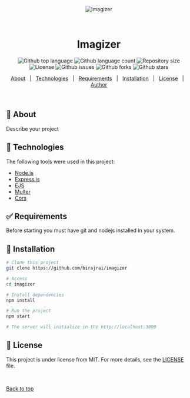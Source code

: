 <div align="center" id="top"> 
  <img src="./.github/logo.gif" alt="Imagizer" />

&#xa0;

  <!-- <a href="https://imagizer.netlify.app">Demo</a> -->
</div>

<h1 align="center">Imagizer</h1>

<p align="center">
  <img alt="Github top language" src="https://img.shields.io/github/languages/top/birajrai/imagizer?color=56BEB8">

  <img alt="Github language count" src="https://img.shields.io/github/languages/count/birajrai/imagizer?color=56BEB8">

  <img alt="Repository size" src="https://img.shields.io/github/repo-size/birajrai/imagizer?color=56BEB8">

  <img alt="License" src="https://img.shields.io/github/license/birajrai/imagizer?color=56BEB8">

  <img alt="Github issues" src="https://img.shields.io/github/issues/birajrai/imagizer?color=56BEB8" />

  <img alt="Github forks" src="https://img.shields.io/github/forks/birajrai/imagizer?color=56BEB8" />

  <img alt="Github stars" src="https://img.shields.io/github/stars/birajrai/imagizer?color=56BEB8" />
</p>

<p align="center">
  <a href="#dart-about">About</a> &#xa0; | &#xa0; 
  <!-- <a href="#sparkles-features">Features</a> &#xa0; | &#xa0; -->
  <a href="#rocket-technologies">Technologies</a> &#xa0; | &#xa0;
  <a href="#white_check_mark-requirements">Requirements</a> &#xa0; | &#xa0;
  <a href="#checkered_flag-installation">Installation</a> &#xa0; | &#xa0;
  <a href="#memo-license">License</a> &#xa0; | &#xa0;
  <a href="https://github.com/birajrai" target="_blank">Author</a>
</p>

<br>

## :dart: About

Describe your project

<!-- ## :sparkles: Features

:heavy_check_mark: Feature 1;\
:heavy_check_mark: Feature 2;\
:heavy_check_mark: Feature 3; -->

## :rocket: Technologies

The following tools were used in this project:

- [Node.js](https://nodejs.org/en/)
- [Express.js](https://expressjs.com)
- [EJS](#)
- [Multer](#)
- [Cors](#)

## :white_check_mark: Requirements

Before starting you must have git and nodejs
installed in your system.

## :checkered_flag: Installation

```bash
# Clone this project
git clone https://github.com/birajrai/imagizer

# Access
cd imagizer

# Install dependencies
npm install

# Run the project
npm start

# The server will initialize in the http://localhost:3000
```

## :memo: License

This project is under license from MIT. For more details, see the [LICENSE](LICENSE.md) file.

&#xa0;

<a href="#top">Back to top</a>
